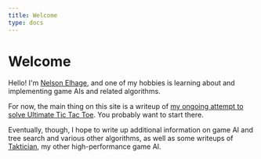 ```yaml
---
title: Welcome
type: docs
---
```


# Welcome

Hello! I'm [Nelson Elhage](https://nelhage.com/), and one of my hobbies is learning about and implementing game AIs and related algorithms.

For now, the main thing on this site is a writeup of [my ongoing attempt to solve Ultimate Tic Tac Toe](/docs/ultimate). You probably want to start there.

Eventually, though, I hope to write up additional information on game AI and tree search and various other algorithms, as well as some writeups of [Taktician][taktician], my other high-performance game AI.

[taktician]: https://github.com/nelhage/taktician
